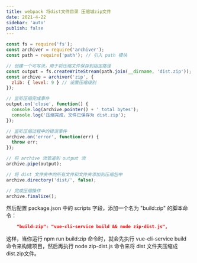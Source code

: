 ```yaml
---
title: webpack 将dist文件目录 压缩城zip文件
date: 2021-4-22
sidebar: 'auto'
publish: false
---
```


```javascript
const fs = require('fs');
const archiver = require('archiver');
const path = require('path'); // 引入 path 模块

// 创建一个可写流，用于将压缩文件保存到指定路径
const output = fs.createWriteStream(path.join(__dirname, 'dist.zip'));
const archive = archiver('zip', {
  zlib: { level: 9 } // 设置压缩级别
});

// 监听压缩完成事件
output.on('close', function() {
  console.log(archive.pointer() + ' total bytes');
  console.log('压缩完成，文件已保存为 dist.zip');
});

// 监听压缩过程中的错误事件
archive.on('error', function(err) {
  throw err;
});

// 将 archive 流管道到 output 流
archive.pipe(output);

// 将 dist 文件夹中的所有文件和文件夹添加到压缩包中
archive.directory('dist/', false);

// 完成压缩操作
archive.finalize();

```

然后配置 package.json 中的 scripts 字段，添加一个名为 "build:zip" 的脚本命令：

```json
    "build:zip": "vue-cli-service build && node zip-dist.js",
```

这样，当你运行 npm run build:zip 命令时，就会先执行 vue-cli-service build 命令来构建项目，然后再执行 node zip-dist.js 命令来将 dist 文件夹压缩成 dist.zip文件。